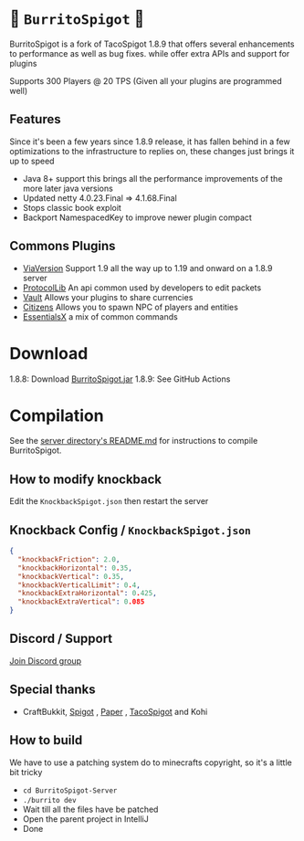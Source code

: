 # 🌯 `BurritoSpigot` 🌯
BurritoSpigot is a fork of TacoSpigot 1.8.9 that offers several enhancements to performance as well as bug fixes. while offer extra APIs and support for plugins

Supports 300 Players @ 20 TPS (Given all your plugins are programmed well)

## Features
Since it's been a few years since 1.8.9 release, it has fallen behind in a few optimizations to the infrastructure to replies on, these changes just brings it up to speed
* Java 8+ support this brings all the performance improvements of the more later java versions
* Updated netty 4.0.23.Final => 4.1.68.Final
* Stops classic book exploit 
* Backport NamespacedKey to improve newer plugin compact

## Commons Plugins

* [ViaVersion](https://www.spigotmc.org/resources/viaversion.19254/history) Support 1.9 all the way up to 1.19 and onward on a 1.8.9 server
* [ProtocolLib](https://www.spigotmc.org/resources/protocollib.1997/) An api common used by developers to edit packets
* [Vault](https://www.spigotmc.org/resources/vault.34315/) Allows your plugins to share currencies
* [Citizens](https://www.spigotmc.org/resources/citizens.13811/) Allows you to spawn NPC of players and entities
* [EssentialsX](https://essentialsx.net/downloads.html) a mix of common commands

# Download
1.8.8: Download [BurritoSpigot.jar](https://github.com/CobbleSword/BurritoSpigot/blob/downloads/jars/BurritoSpigot.jar?raw=true)
1.8.9: See GitHub Actions

# Compilation
See the [server directory's README.md](BurritoSpigot-Server/README.md#Compilation) for instructions to compile BurritoSpigot.

## How to modify knockback
Edit the `KnockbackSpigot.json` then restart the server

## Knockback Config / `KnockbackSpigot.json`
```json
{
  "knockbackFriction": 2.0,
  "knockbackHorizontal": 0.35,
  "knockbackVertical": 0.35,
  "knockbackVerticalLimit": 0.4,
  "knockbackExtraHorizontal": 0.425,
  "knockbackExtraVertical": 0.085
}
```

## Discord / Support
[Join Discord group](https://discord.gg/SBTEbSx)

## Special thanks
* CraftBukkit, [Spigot](https://spigotmc.org) , [Paper](https://github.com/PaperMC/Paper) , [TacoSpigot](https://github.com/TacoSpigot/TacoSpigot) and Kohi

## How to build
We have to use a patching system do to minecrafts copyright, so it's a little bit tricky
* `cd BurritoSpigot-Server`
* `./burrito dev`
* Wait till all the files have be patched
* Open the parent project in IntelliJ
* Done

